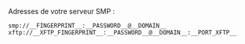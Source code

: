 Adresses de votre serveur SMP :

```
smp://__FINGERPRINT__:__PASSWORD__@__DOMAIN__
xftp://__XFTP_FINGERPRINT__:__PASSWORD__@__DOMAIN__:__PORT_XFTP__
```